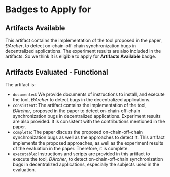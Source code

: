 # Badges to Apply for 

## Artifacts Available
This artifact contains the implementation of the tool proposed in the paper, *ĐArcher*, to detect on-chain-off-chain synchronization bugs in decentralized applications. 
The experiment results are also included in the artifacts. 
So we think it is eligible to apply for **Artifacts Available** badge. 

## Artifacts Evaluated - Functional

The artifact is:
- `documented`: We provide documents of instructions to install, and execute the tool, *ĐArcher* to detect bugs in the decentralized applications. 
- `consistent`: The artifact contains the implementation of the tool, *ĐArcher*, proposed in the paper to detect on-chain-off-chain synchronization bugs in decentralized applications. Experiment results are also provided. It is consistent with the contributions mentioned in the paper.
- `complete`: The paper discuss the proposed on-chain-off-chain synchronization bugs as well as the approaches to detect it. This artifact implements the proposed approaches, as well as the experiment results of the evaluation in the paper. Therefore, it is complete. 
- `executable`: Instructions and scripts are provided in this artifact to execute the tool, *ĐArcher*, to detect on-chain-off-chain synchronization bugs in decentralized applications, especially the subjects used in the evaluation.